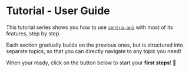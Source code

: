 # Tutorial - User Guide

This tutorial series shows you how to use [`zentra-api`](#) with most of its features, step by step. 

Each section gradually builds on the previous ones, but is structured into separate topics, so that you can directly navigate to any topic you need!

When your ready, click on the button below to start your **first steps**! 🤩
